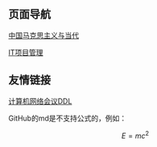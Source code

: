 ## 页面导航

[中国马克思主义与当代](https://radiumscripttang.github.io/RadiumScriptTang/cn_marx)

[IT项目管理](https://radiumscripttang.github.io/RadiumScriptTang/IT_Management)

## 友情链接
[计算机网络会议DDL](http://ddl.huangjunqin.com/?sub=DS,CN,SP)

GitHub的md是不支持公式的，例如：

$$
E = mc^2
$$

